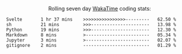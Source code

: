 <!--<p align="center">
  <img width="auto" src ="https://github-readme-stats.vercel.app/api/top-langs/?username=syrkis&layout=compact&hide_border=true&theme=darcula&bg_color=00000000&langs_count=6&hide=jupyter%20notebook,JavaScript,HTML" width = 400>
      <img src ="https://github-readme-streak-stats.herokuapp.com?user=syrkis&theme=darcula&hide_border=true&background=FFFFFF00" width = 400>

</p>-->
<p align="center">Rolling seven day <a href='https://wakatime.com/'> WakaTime</a> coding stats:</p>
<!--START_SECTION:waka-->

```text
Svelte       1 hr 37 mins    >>>>>>>>>>>>>>>>---------   62.50 %
sh           21 mins         >>>----------------------   13.98 %
Python       19 mins         >>>----------------------   12.30 %
Markdown     8 mins          >------------------------   05.34 %
Jupyter      3 mins          >------------------------   02.07 %
gitignore    2 mins          -------------------------   01.29 %
```

<!--END_SECTION:waka-->
